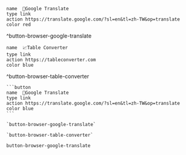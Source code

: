 ```button
name  🌳Google Translate
type link
action https://translate.google.com/?sl=en&tl=zh-TW&op=translate
color red
```
^button-browser-google-translate

```button
name  📈Table Converter
type link
action https://tableconverter.com
color blue
```
^button-browser-table-converter

````col
```button
name  🌳Google Translate
type link
action https://translate.google.com/?sl=en&tl=zh-TW&op=translate
color blue
```

`button-browser-google-translate`

`button-browser-table-converter`
````

`button-browser-google-translate`


